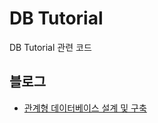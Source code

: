 DB Tutorial
======
DB Tutorial 관련 코드

## 블로그
- <a href="https://advenoh.tistory.com/31" target="_blank">관계형 데이터베이스 설계 및 구축</a>